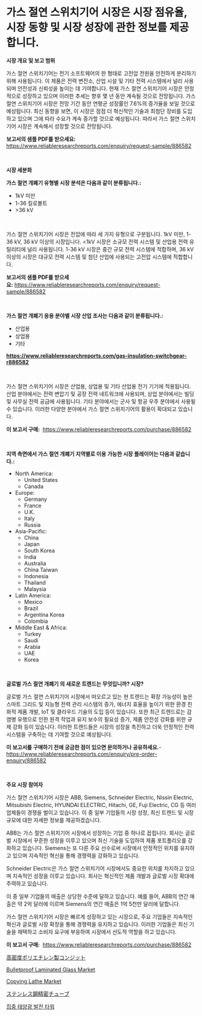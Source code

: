 <p><h1>가스 절연 스위치기어 시장은 시장 점유율, 시장 동향 및 시장 성장에 관한 정보를 제공합니다.</h1></p><p><strong>시장 개요 및 보고 범위</strong></p>
<p><p>가스 절연 스위치기어는 전기 소프트웨어의 한 형태로 고전압 전원을 안전하게 분리하기 위해 사용됩니다. 이 제품은 전력 변전소, 산업 시설 및 기타 전력 시스템에서 널리 사용되며 안전성과 신뢰성을 높이는 데 기여합니다. 현재 가스 절연 스위치기어 시장은 안정적으로 성장하고 있으며 이러한 추세는 향후 몇 년 동안 계속될 것으로 전망됩니다. 가스 절연 스위치기어 시장은 전망 기간 동안 연평균 성장률인 7.6%의 증가율을 보일 것으로 예상됩니다. 최신 동향을 보면, 이 시장은 점점 더 혁신적인 기술과 최첨단 장비를 도입하고 있으며 그에 따라 수요가 계속 증가할 것으로 예상됩니다. 따라서 가스 절연 스위치기어 시장은 계속해서 성장할 것으로 전망됩니다.</p></p>
<p><strong>보고서의 샘플 PDF를 받으세요:</strong> <a href="https://www.reliableresearchreports.com/enquiry/request-sample/886582">https://www.reliableresearchreports.com/enquiry/request-sample/886582</a></p>
<p>&nbsp;</p>
<p><strong>시장 세분화</strong></p>
<p><strong>가스 절연 개폐기 유형별 시장 분석은 다음과 같이 분류됩니다.:</strong></p>
<p><ul><li>1kV 미만</li><li>1-36 킬로볼트</li><li>>36 kV</li></ul></p>
<p>&nbsp;</p>
<p><p>가스 절연 스위치기어 시장은 전압에 따라 세 가지 유형으로 구분됩니다. 1kV 미만, 1-36 kV, 36 kV 이상의 시장입니다. <1kV 시장은 소규모 전력 시스템 및 산업용 전력 유틸리티에 널리 사용됩니다. 1-36 kV 시장은 중간 규모 전력 시스템에 적합하며, 36 kV 이상의 시장은 대규모 전력 시스템 및 첨단 산업에 사용되는 고전압 시스템에 적합합니다.</p></p>
<p><strong>보고서의 샘플 PDF를 받으세요:</strong>&nbsp;<a href="https://www.reliableresearchreports.com/enquiry/request-sample/886582">https://www.reliableresearchreports.com/enquiry/request-sample/886582</a></p>
<p>&nbsp;</p>
<p><strong> 가스 절연 개폐기 응용 분야별 시장 산업 조사는 다음과 같이 분류됩니다.:</strong></p>
<p><ul><li>산업용</li><li>상업용</li><li>기타</li></ul></p>
<p><strong><a href="https://www.reliableresearchreports.com/gas-insulation-switchgear-r886582">https://www.reliableresearchreports.com/gas-insulation-switchgear-r886582</a></strong></p>
<p>&nbsp;</p>
<p><p>가스 절연 스위치기어 시장은 산업용, 상업용 및 기타 산업용 전기 기기에 적용됩니다. 산업 분야에서는 전력 변압기 및 공장 전력 네트워크에 사용되며, 상업 분야에서는 빌딩 및 사무실 전력 공급에 사용됩니다. 기타 분야에서는 군사 및 항공 우주 분야에서 사용될 수 있습니다. 이러한 다양한 분야에서 가스 절연 스위치기어의 활용이 확대되고 있습니다.</p></p>
<p><strong>이 보고서 구매:</strong>&nbsp; <a href="https://www.reliableresearchreports.com/purchase/886582">https://www.reliableresearchreports.com/purchase/886582</a></p>
<p>&nbsp;</p>
<p><strong>지역 측면에서 가스 절연 개폐기 지역별로 이용 가능한 시장 플레이어는 다음과 같습니다.:</strong></p>
<p><ul>
    <li>
        North America:
        <ul>
            <li>United States</li>
            <li>Canada</li>
        </ul>
    </li>
    <li>
        Europe:
        <ul>
            <li>Germany</li>
            <li>France</li>
            <li>U.K.</li>
            <li>Italy</li>
            <li>Russia</li>
        </ul>
    </li>
    <li>
        Asia-Pacific:
        <ul>
            <li>China</li>
            <li>Japan</li>
            <li>South Korea</li>
            <li>India</li>
            <li>Australia</li>
            <li>China Taiwan</li>
            <li>Indonesia</li>
            <li>Thailand</li>
            <li>Malaysia</li>
        </ul>
    </li>
    <li>
        Latin America:
        <ul>
            <li>Mexico</li>
            <li>Brazil</li>
            <li>Argentina Korea</li>
            <li>Colombia</li>
        </ul>
    </li>
    <li>
        Middle East & Africa:
        <ul>
            <li>Turkey</li>
            <li>Saudi</li>
            <li>Arabia</li>
            <li>UAE</li>
            <li>Korea</li>
        </ul>
    </li>
    </ul></p>
<p>&nbsp;</p>
<p><strong>글로벌 가스 절연 개폐기 의 새로운 트렌드는 무엇입니까? 시장?</strong></p>
<p><p>글로벌 가스 절연 스위치기어 시장에서 떠오르고 있는 현 트렌드는 확장 가능성이 높은 스마트 그리드 및 지능형 전력 관리 시스템의 증가, 에너지 효율을 높이기 위한 환경 친화적 제품 개발, IoT 및 클라우드 기술의 도입 등이 있습니다. 또한 최근 트렌드로는 감염병 유행으로 인한 원격 작업과 유지 보수의 필요성 증가, 제품 안전성 강화를 위한 규제 강화 등이 있습니다. 이러한 트렌드들은 시장의 성장을 촉진하고 더욱 안정적인 전력 시스템을 구축하는 데 기여할 것으로 예상됩니다.</p></p>
<p><strong>이 보고서를 구매하기 전에 궁금한 점이 있으면 문의하거나 공유하세요.</strong>- <a href="https://www.reliableresearchreports.com/enquiry/pre-order-enquiry/886582">https://www.reliableresearchreports.com/enquiry/pre-order-enquiry/886582</a></p>
<p>&nbsp;</p>
<p><strong>주요 시장 참여자</strong></p>
<p><p>가스 절연 스위치기어 시장은 ABB, Siemens, Schneider Electric, Nissin Electric, Mitsubishi Electric, HYUNDAI ELECTRIC, Hitachi, GE, Fuji Electric, CG 등 여러 업체들이 경쟁을 벌이고 있습니다. 이 중 일부 기업들의 시장 성장, 최신 트렌드 및 시장 규모에 대한 자세한 정보를 제공하겠습니다.</p><p>ABB는 가스 절연 스위치기어 시장에서 성장하는 기업 중 하나로 꼽힙니다. 회사는 글로벌 시장에서 꾸준한 성장을 이루고 있으며 최신 기술을 도입하여 제품 포트폴리오를 강화하고 있습니다. Siemens는 또 다른 주요 선수로써 시장에서 안정적인 위치를 유지하고 있으며 지속적인 혁신을 통해 경쟁력을 강화하고 있습니다.</p><p>Schneider Electric은 가스 절연 스위치기어 시장에서도 중요한 위치를 차지하고 있으며 지속적인 성장을 이루고 있습니다. 회사는 혁신적인 제품 개발과 글로벌 시장 확대에 주력하고 있습니다.</p><p>이 중 일부 기업들의 매출은 상당한 수준에 달하고 있습니다. 예를 들어, ABB의 연간 매출은 약 2억 달러에 이르며 Siemens의 연간 매출은 1억 5천만 달러에 달합니다.</p><p>가스 절연 스위치기어 시장은 빠르게 성장하고 있는 시장으로, 주요 기업들은 지속적인 혁신과 글로벌 시장 확장을 통해 경쟁력을 유지하고 있습니다. 이러한 기업들은 최신 기술을 채택하고 소비자 요구에 부응하여 시장에서 선도적 역할을 하고 있습니다.</p></p>
<p><strong>이 보고서 구매:</strong>&nbsp;&nbsp;<a href="https://www.reliableresearchreports.com/purchase/886582">https://www.reliableresearchreports.com/purchase/886582</a></p>
<p><p><a href="https://github.com/ycmtqqhvk3273/Market-Research-Report-List-1/blob/main/754616321767.md">高密度ポリエチレン製コンジット</a></p><p><a href="https://issuu.com/reportprime-2/docs/bulletproof-laminated-glass-market-size-2030.pptx">Bulletproof Laminated Glass Market</a></p><p><a href="https://github.com/irfadac/Market-Research-Report-List-2/blob/main/copying-lathe-market.md">Copying Lathe Market</a></p><p><a href="https://github.com/mathieurico66/Market-Research-Report-List-1/blob/main/955838421768.md">ステンレス鋼精密チューブ</a></p><p><a href="https://github.com/ZacharyScthmitt4465/Market-Research-Report-List-1/blob/main/126966820040.md">집중 태양광 발전 타워</a></p></p>